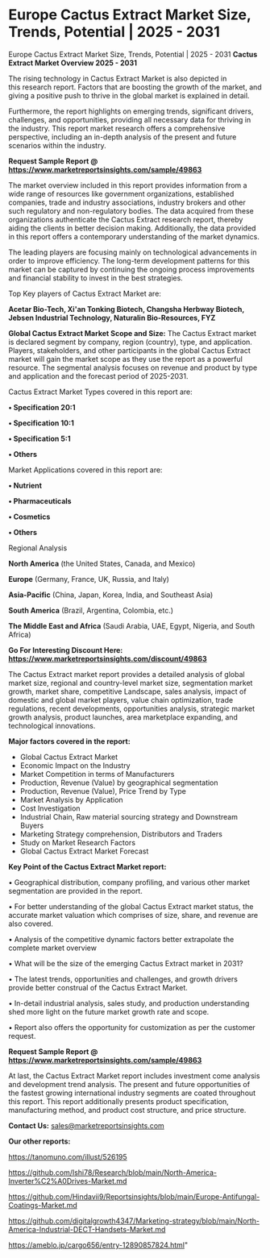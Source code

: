 # Europe Cactus Extract Market Size, Trends, Potential | 2025 - 2031
Europe Cactus Extract Market Size, Trends, Potential | 2025 - 2031
<Strong> Cactus Extract Market Overview 2025 - 2031</strong>

The rising technology in Cactus Extract Market is also depicted in this research report. Factors that are boosting the growth of the market, and giving a positive push to thrive in the global market is explained in detail.

Furthermore, the report highlights on emerging trends, significant drivers, challenges, and opportunities, providing all necessary data for thriving in the industry. This report market research offers a comprehensive perspective, including an in-depth analysis of the present and future scenarios within the industry.

<strong>Request Sample Report @ <a href=https://www.marketreportsinsights.com/sample/49863>https://www.marketreportsinsights.com/sample/49863</a></strong>

The market overview included in this report provides information from a wide range of resources like government organizations, established companies, trade and industry associations, industry brokers and other such regulatory and non-regulatory bodies. The data acquired from these organizations authenticate the Cactus Extract research report, thereby aiding the clients in better decision making. Additionally, the data provided in this report offers a contemporary understanding of the market dynamics.

The leading players are focusing mainly on technological advancements in order to improve efficiency. The long-term development patterns for this market can be captured by continuing the ongoing process improvements and financial stability to invest in the best strategies.

Top Key players of Cactus Extract Market are:

<strong>Acetar Bio-Tech, Xi'an Tonking Biotech, Changsha Herbway Biotech, Jebsen Industrial Technology, Naturalin Bio-Resources, FYZ</strong>

<strong><b>Global Cactus Extract Market Scope and Size:</b></strong>
The Cactus Extract market is declared segment by company, region (country), type, and application. Players, stakeholders, and other participants in the global Cactus Extract market will gain the market scope as they use the report as a powerful resource. The segmental analysis focuses on revenue and product by type and application and the forecast period of 2025-2031.

Cactus Extract Market Types covered in this report are:

<strong>•  Specification 20:1

•  Specification 10:1

•  Specification 5:1

•  Others</strong>

Market Applications covered in this report are:

<strong>•  Nutrient

•  Pharmaceuticals

•  Cosmetics

•  Others</strong> 

Regional Analysis

<strong>North America</strong> (the United States, Canada, and Mexico)

<strong>Europe</strong> (Germany, France, UK, Russia, and Italy)

<strong>Asia-Pacific</strong> (China, Japan, Korea, India, and Southeast Asia)

<strong>South America</strong> (Brazil, Argentina, Colombia, etc.)

<strong>The Middle East and Africa</strong> (Saudi Arabia, UAE, Egypt, Nigeria, and South Africa)

<strong>Go For Interesting Discount Here: <a href=https://www.marketreportsinsights.com/discount/49863>https://www.marketreportsinsights.com/discount/49863</a></strong>

The Cactus Extract market report provides a detailed analysis of global market size, regional and country-level market size, segmentation market growth, market share, competitive Landscape, sales analysis, impact of domestic and global market players, value chain optimization, trade regulations, recent developments, opportunities analysis, strategic market growth analysis, product launches, area marketplace expanding, and technological innovations.

<strong><b>Major factors covered in the report:</b></strong>
<ul>
  <li>Global Cactus Extract Market </li>
  <li>Economic Impact on the Industry</li>
  <li>Market Competition in terms of Manufacturers</li>
  <li>Production, Revenue (Value) by geographical segmentation</li>
  <li>Production, Revenue (Value), Price Trend by Type</li>
  <li>Market Analysis by Application</li>
  <li>Cost Investigation</li>
  <li>Industrial Chain, Raw material sourcing strategy and Downstream Buyers</li>
  <li>Marketing Strategy comprehension, Distributors and Traders</li>
  <li>Study on Market Research Factors</li>
  <li>Global Cactus Extract Market Forecast</li>
</ul>

<strong><b>Key Point of the Cactus Extract Market report:</b></strong>

• Geographical distribution, company profiling, and various other market segmentation are provided in the report.

• For better understanding of the global Cactus Extract market status, the accurate market valuation which comprises of size, share, and revenue are also covered.

• Analysis of the competitive dynamic factors better extrapolate the complete market overview

• What will be the size of the emerging Cactus Extract market in 2031?

• The latest trends, opportunities and challenges, and growth drivers provide better construal of the Cactus Extract Market.

• In-detail industrial analysis, sales study, and production understanding shed more light on the future market growth rate and scope.

• Report also offers the opportunity for customization as per the customer request.

<strong>Request Sample Report @ <a href=https://www.marketreportsinsights.com/sample/49863>https://www.marketreportsinsights.com/sample/49863</a></strong>

At last, the Cactus Extract Market report includes investment come analysis and development trend analysis. The present and future opportunities of the fastest growing international industry segments are coated throughout this report. This report additionally presents product specification, manufacturing method, and product cost structure, and price structure.

<strong>Contact Us:</strong>
sales@marketreportsinsights.com

<strong>Our other reports:</strong>

<a href=https://tanomuno.com/illust/526195>https://tanomuno.com/illust/526195</a>

<a href=https://github.com/Ishi78/Research/blob/main/North-America-Inverter%C2%A0Drives-Market.md>https://github.com/Ishi78/Research/blob/main/North-America-Inverter%C2%A0Drives-Market.md</a>

<a href=https://github.com/Hindavii9/Reportsinsights/blob/main/Europe-Antifungal-Coatings-Market.md>https://github.com/Hindavii9/Reportsinsights/blob/main/Europe-Antifungal-Coatings-Market.md</a>

<a href=https://github.com/digitalgrowth4347/Marketing-strategy/blob/main/North-America-Industrial-DECT-Handsets-Market.md>https://github.com/digitalgrowth4347/Marketing-strategy/blob/main/North-America-Industrial-DECT-Handsets-Market.md</a>

<a href=https://ameblo.jp/cargo656/entry-12890857824.html>https://ameblo.jp/cargo656/entry-12890857824.html</a>"
